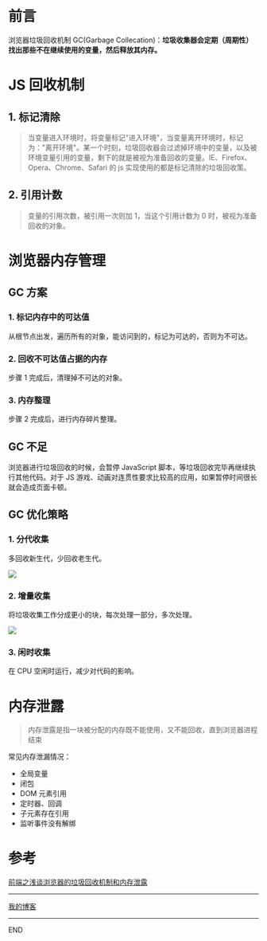 # 前言

浏览器垃圾回收机制 GC(Garbage Collecation)：**垃圾收集器会定期（周期性）找出那些不在继续使用的变量，然后释放其内存。**

# JS 回收机制

## 1. 标记清除

> 当变量进入环境时，将变量标记"进入环境"，当变量离开环境时，标记为："离开环境"。某一个时刻，垃圾回收器会过滤掉环境中的变量，以及被环境变量引用的变量，剩下的就是被视为准备回收的变量。IE、Firefox、Opera、Chrome、Safari 的 js 实现使用的都是标记清除的垃圾回收策。

## 2. 引用计数

> 变量的引用次数，被引用一次则加 1，当这个引用计数为 0 时，被视为准备回收的对象。

# 浏览器内存管理

## GC 方案

### 1. 标记内存中的可达值

从根节点出发，遍历所有的对象，能访问到的，标记为可达的，否则为不可达。

### 2. 回收不可达值占据的内存

步骤 1 完成后，清理掉不可达的对象。

### 3. 内存整理

步骤 2 完成后，进行内存碎片整理。

## GC 不足

浏览器进行垃圾回收的时候，会暂停 JavaScript 脚本，等垃圾回收完毕再继续执行其他代码。对于 JS 游戏、动画对连贯性要求比较高的应用，如果暂停时间很长就会造成页面卡顿。

## GC 优化策略

### 1. 分代收集

多回收新生代，少回收老生代。

![](https://upload-images.jianshu.io/upload_images/10390288-a4d30c55a93d15bf.png?imageMogr2/auto-orient/strip%7CimageView2/2/w/1240)

### 2. 增量收集

将垃圾收集工作分成更小的块，每次处理一部分，多次处理。

![](https://upload-images.jianshu.io/upload_images/10390288-0ee62656ef02497e.png?imageMogr2/auto-orient/strip%7CimageView2/2/w/1240)

### 3. 闲时收集

在 CPU 空闲时运行，减少对代码的影响。

# 内存泄露

> 内存泄露是指一块被分配的内存既不能使用，又不能回收，直到浏览器进程结束

常见内存泄漏情况：

- 全局变量
- 闭包
- DOM 元素引用
- 定时器、回调
- 子元素存在引用
- 监听事件没有解绑

# 参考

[前端之浅谈浏览器的垃圾回收机制和内存泄露](https://www.cnblogs.com/yanglongbo/articles/9762359.html)

---

[我的博客](https://github.com/zhongzihao1996/my-blog/tree/master)

---

END

